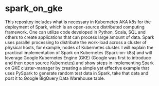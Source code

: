 # spark_on_gke
This repositoy includes what is necessary in Kubernetes AKA k8s for the deployment of Spark, which is an open-source distributed computing framework. One can utilize code developed in Python, Scala, SQL and others to create applications that can process large amount of data. Spark uses parallel processing to distribute the work-load across a cluster of physical hosts, for example, nodes of Kubernetes cluster.
I will explain the practical implementation of Spark on Kubernetes (Spark-on-k8s) and will leverage Google Kubernetes Engine (GKE) (Google was first to introduce and then open source Kubernetes) and show steps in implementing Spark on GKE cluster-manager by creating a simple yet effective example that uses PySpark to generate random test data in Spark, take that data and post it to Google BigQuery Data Warehouse table.
